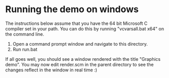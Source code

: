 # Running the demo on windows

The instructions below assume that you have the 64 bit Microsoft C compiler set
in your path. You can do this by running "vcvarsall.bat x64" on the command
line.

1. Open a command prompt window and navigate to this directory.
2. Run run.bat

If all goes well, you should see a window rendered with the title "Graphics
demo". You may now edit render.scm in the parent directory to see the changes
reflect in the window in real time :) 
